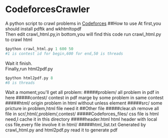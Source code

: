 # CodeforcesCrawler
A python script to crawl problems in [Codeforces](http://codeforces.com/)
##How to use
At first,you should install pdftk and wkhtmltopdf<br>
Then edit crawl_html.py,in bottom,you will find this code
run crawl_html.py to crawl html
```python
$python crawl_html.py 1 600 50
#1 is contest id for begin,600 for end,50 is threads
```

Wait it finish.<br>
Finally,run html2pdf.py
```python
$python html2pdf.py 8
#8 is threads
```

Wait a moment,you'll get all problem:
#####problem/
all problem in pdf in here
#####contest/
contest in pdf marge by some problem in same contest
#####html/
origin problem in html without unless element
#####src/
some pricture in problem,html file need it
##Other file
#####clear.sh
remove all file in scr/,html/,problem/,contest/
#####Codeforces_files/
css file is html need,I cache it in this directory
#####header.html
html header with local css file,every file involve it in html/
#####html_list.txt
Generated by crawl_html.py and html2pdf.py read it to generate pdf
